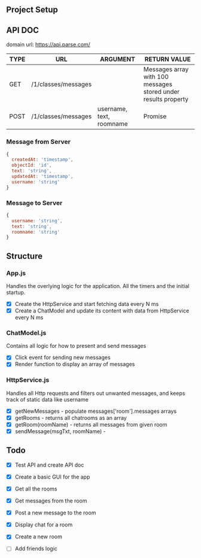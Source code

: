 ## Project Setup

## API DOC

domain url: https://api.parse.com/

| TYPE  | URL   | ARGUMENT  | RETURN VALUE  |
|-------|-------|-----------|---------------|
| GET | /1/classes/messages | | Messages array with 100 messages stored under results property |
| POST | /1/classes/messages | username, text, roomname | Promise | 

### Message from Server
```javascript
{
  createdAt: 'timestamp',
  objectId: 'id',
  text: 'string',
  updatedAt: 'timestamp',
  username: 'string'
}
```

### Message to Server
```javascript
{
  username: 'string',
  text: 'string',
  roomname: 'string'
}
```

## Structure

### App.js

Handles the overlying logic for the application. All the timers and the initial startup.

- [x] Create the HttpService and start fetching data every N ms
- [x] Create a ChatModel and update its content with data from HttpService every N ms

### ChatModel.js

Contains all logic for how to present and send messages

- [x] Click event for sending new messages
- [x] Render function to display an array of messages

### HttpService.js

Handles all Http requests and filters out unwanted messages, and keeps track of static data like username

- [x] getNewMessages - populate messages['room'].messages arrays
- [x] getRooms - returns all chatrooms as an array 
- [x] getRoom(roomName) - returns all messages from given room
- [x] sendMessage(msgTxt, roomName) - 

## Todo

- [x] Test API and create API doc
- [x] Create a basic GUI for the app
- [x] Get all the rooms
- [x] Get messages from the room
- [x] Post a new message to the room
- [x] Display chat for a room
- [x] Create a new room
- [ ] Add friends logic


